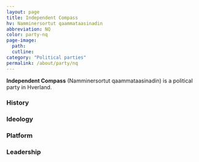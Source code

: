 ```yaml
---
layout: page
title: Independent Compass
hv: Namminersortut qaammataasinadin
abbreviation: NQ
color: party-nq
page-image: 
  path:  
  cutline: 
category: "Political parties"
permalink: /about/party/nq
---
```


**Independent Compass** (Namminersortut qaammataasinadin) is a political party in Hverland.

### History

### Ideology

### Platform

### Leadership